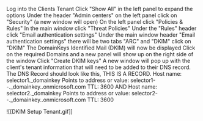 Log into the Clients Tenant
	Click "Show All" in the left panel to expand the options
	Under the header "Admin centers" on the left panel click on "Security" (a new window will open)
		On the left panel click "Policies & Rules"
		In the main window click "Threat Policies"
			Under the "Rules" header click "Email authentication settings"
				Under the main window header "Email authentication settings" there will be two tabs "ARC" and "DKIM" click on "DKIM"
					The DomainKeys Identified Mail (DKIM) will now be displayed
						Click on the required Domains and a new panel will show up on the right side of the window
							Click "Create DKIM keys"
							A new window will pop up with the client's tenant information that will need to be added to their DNS record. 
								The DNS Record should look like this, THIS IS A <CNAME> RECORD.
									Host name: selector1._domainkey
									Points to address or value:    selector1-<DOMAIN>-<SUFFIX>._domainkey.<DOMAIN>.onmicrosoft.com
									TTL: 3600
										AND
									Host name: selector2._domainkey
									Points to address or value:    selector2-<DOMAIN>-<SUFFIX>._domainkey.<DOMAIN>.onmicrosoft.com
									TTL: 3600

![[DKIM Setup Tenant.gif]]